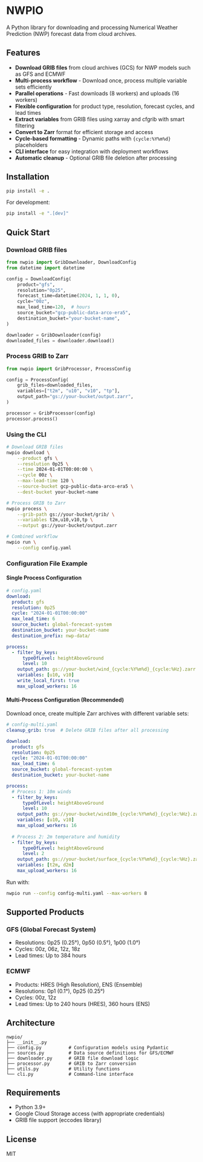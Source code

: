 # NWPIO

A Python library for downloading and processing Numerical Weather Prediction (NWP) forecast data from cloud archives.

## Features

- **Download GRIB files** from cloud archives (GCS) for NWP models such as GFS and ECMWF
- **Multi-process workflow** - Download once, process multiple variable sets efficiently
- **Parallel operations** - Fast downloads (8 workers) and uploads (16 workers)
- **Flexible configuration** for product type, resolution, forecast cycles, and lead times
- **Extract variables** from GRIB files using xarray and cfgrib with smart filtering
- **Convert to Zarr** format for efficient storage and access
- **Cycle-based formatting** - Dynamic paths with `{cycle:%Y%m%d}` placeholders
- **CLI interface** for easy integration with deployment workflows
- **Automatic cleanup** - Optional GRIB file deletion after processing

## Installation

```bash
pip install -e .
```

For development:
```bash
pip install -e ".[dev]"
```

## Quick Start

### Download GRIB files

```python
from nwpio import GribDownloader, DownloadConfig
from datetime import datetime

config = DownloadConfig(
    product="gfs",
    resolution="0p25",
    forecast_time=datetime(2024, 1, 1, 0),
    cycle="00z",
    max_lead_time=120,  # hours
    source_bucket="gcp-public-data-arco-era5",
    destination_bucket="your-bucket-name",
)

downloader = GribDownloader(config)
downloaded_files = downloader.download()
```

### Process GRIB to Zarr

```python
from nwpio import GribProcessor, ProcessConfig

config = ProcessConfig(
    grib_files=downloaded_files,
    variables=["t2m", "u10", "v10", "tp"],
    output_path="gs://your-bucket/output.zarr",
)

processor = GribProcessor(config)
processor.process()
```

### Using the CLI

```bash
# Download GRIB files
nwpio download \
    --product gfs \
    --resolution 0p25 \
    --time 2024-01-01T00:00:00 \
    --cycle 00z \
    --max-lead-time 120 \
    --source-bucket gcp-public-data-arco-era5 \
    --dest-bucket your-bucket-name

# Process GRIB to Zarr
nwpio process \
    --grib-path gs://your-bucket/grib/ \
    --variables t2m,u10,v10,tp \
    --output gs://your-bucket/output.zarr

# Combined workflow
nwpio run \
    --config config.yaml
```

### Configuration File Example

#### Single Process Configuration
```yaml
# config.yaml
download:
  product: gfs
  resolution: 0p25
  cycle: "2024-01-01T00:00:00"
  max_lead_time: 6
  source_bucket: global-forecast-system
  destination_bucket: your-bucket-name
  destination_prefix: nwp-data/

process:
  - filter_by_keys:
      typeOfLevel: heightAboveGround
      level: 10
    output_path: gs://your-bucket/wind_{cycle:%Y%m%d}_{cycle:%Hz}.zarr
    variables: [u10, v10]
    write_local_first: true
    max_upload_workers: 16
```

#### Multi-Process Configuration (Recommended)
Download once, create multiple Zarr archives with different variable sets:

```yaml
# config-multi.yaml
cleanup_grib: true  # Delete GRIB files after all processing

download:
  product: gfs
  resolution: 0p25
  cycle: "2024-01-01T00:00:00"
  max_lead_time: 6
  source_bucket: global-forecast-system
  destination_bucket: your-bucket-name

process:
  # Process 1: 10m winds
  - filter_by_keys:
      typeOfLevel: heightAboveGround
      level: 10
    output_path: gs://your-bucket/wind10m_{cycle:%Y%m%d}_{cycle:%Hz}.zarr
    variables: [u10, v10]
    max_upload_workers: 16
    
  # Process 2: 2m temperature and humidity
  - filter_by_keys:
      typeOfLevel: heightAboveGround
      level: 2
    output_path: gs://your-bucket/surface_{cycle:%Y%m%d}_{cycle:%Hz}.zarr
    variables: [t2m, d2m]
    max_upload_workers: 16
```

Run with:
```bash
nwpio run --config config-multi.yaml --max-workers 8
```

## Supported Products

### GFS (Global Forecast System)
- Resolutions: 0p25 (0.25°), 0p50 (0.5°), 1p00 (1.0°)
- Cycles: 00z, 06z, 12z, 18z
- Lead times: Up to 384 hours

### ECMWF
- Products: HRES (High Resolution), ENS (Ensemble)
- Resolutions: 0p1 (0.1°), 0p25 (0.25°)
- Cycles: 00z, 12z
- Lead times: Up to 240 hours (HRES), 360 hours (ENS)

## Architecture

```
nwpio/
├── __init__.py
├── config.py          # Configuration models using Pydantic
├── sources.py         # Data source definitions for GFS/ECMWF
├── downloader.py      # GRIB file download logic
├── processor.py       # GRIB to Zarr conversion
├── utils.py           # Utility functions
└── cli.py             # Command-line interface
```

## Requirements

- Python 3.9+
- Google Cloud Storage access (with appropriate credentials)
- GRIB file support (eccodes library)

## License

MIT
